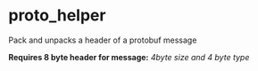 proto_helper
===============

Pack and unpacks a header of a protobuf message

**Requires 8 byte header for message:**
*4byte size  and 4 byte type*




